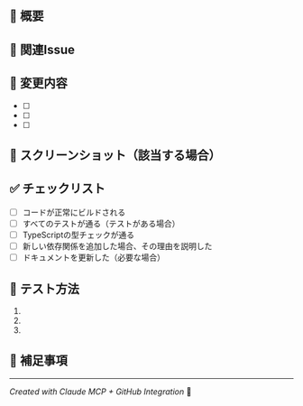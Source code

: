 ## 📝 概要
<!-- このPRで何を変更したか簡潔に説明してください -->

## 🎯 関連Issue
<!-- 関連するIssue番号を記載 (例: Fixes #123) -->

## 🔄 変更内容
<!-- 主な変更点をリストアップ -->
- [ ] 
- [ ] 
- [ ] 

## 📸 スクリーンショット（該当する場合）
<!-- UIの変更がある場合は、Before/Afterのスクリーンショットを追加 -->

## ✅ チェックリスト
- [ ] コードが正常にビルドされる
- [ ] すべてのテストが通る（テストがある場合）
- [ ] TypeScriptの型チェックが通る
- [ ] 新しい依存関係を追加した場合、その理由を説明した
- [ ] ドキュメントを更新した（必要な場合）

## 🧪 テスト方法
<!-- このPRをテストする手順を記載 -->
1. 
2. 
3. 

## 💬 補足事項
<!-- レビュアーに伝えたいことがあれば記載 -->

---
*Created with Claude MCP + GitHub Integration* 🤖